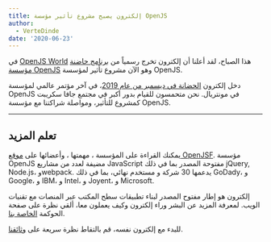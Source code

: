```yaml
---
title: إلكترون يصبح مشروع تأثير مؤسسة OpenJS
author:
  - VerteDinde
date: '2020-06-23'
---
```


في [OpenJS World](https://events.linuxfoundation.org/openjs-world/) هذا الصباح، لقد أعلنا أن إلكترون تخرج رسمياً من [برنامج حاضنة مؤسسة OpenJS](https://openjsf.org/) وهو الآن مشروع تأثير لمؤسسة OpenJS.

دخل إلكترون [الحضانة في ديسمبر من عام 2019](https://openjsf.org/blog/2019/12/11/electron-joins-the-openjs-foundation/)، في آخر مؤتمر عالمي لمؤسسة OpenJS في مونتريال. نحن متحمسون للقيام بدور أكبر في مجتمع جافا سكريبت كمشروع للتأثير، ومواصلة شراكتنا مع مؤسسة OpenJS.

---

## تعلم المزيد

يمكنك القراءة على المؤسسة ، مهمتها ، وأعضائها على [موقع OpenJSF](https://www.notion.so/Electron-joins-the-OpenJS-Foundation-d898f12480874e56abe78f29b041fb91#0801fd7e9fa340afbcdce0510ba05f8a). مؤسسة OpenJS مضيفة لعدد من مشاريع JavaScript مفتوحة المصدر بما في ذلك jQuery, Node.js، وwebpack. يدعمها 30 شركة و مستخدم نهائي، بما في ذلك GoDady، و Google، و IBM، و Intel، و Joyent، و Microsoft.

إلكترون هو إطار مفتوح المصدر لبناء تطبيقات سطح المكتب عبر المنصات مع تقنيات الويب. لمعرفة المزيد عن البشر وراء إلكترون وكيف يعملون معا، ألقي نظرة على صفحة الحوكمة [الخاصة بنا](https://electronjs.org/governance).

للبدء مع إلكترون نفسه، قم بالتقاط نظرة سريعة على [وثائقنا](https://electronjs.org/docs).
